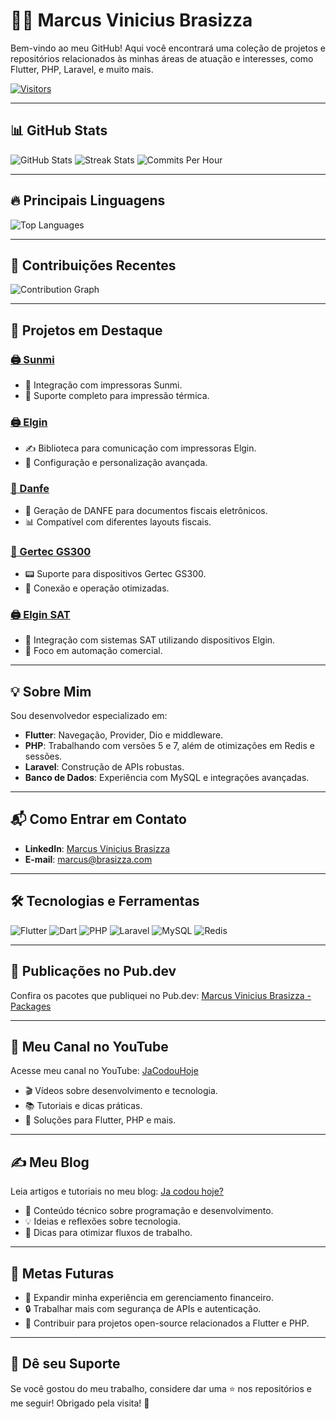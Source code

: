 # 🧑‍💻 Marcus Vinicius Brasizza

Bem-vindo ao meu GitHub! Aqui você encontrará uma coleção de projetos e repositórios relacionados às minhas áreas de atuação e interesses, como Flutter, PHP, Laravel, e muito mais.

[![Visitors](https://api.visitorbadge.io/api/visitors?path=https%3A%2F%2Fgithub.com%2Fbrasizza%2F&countColor=%23263759)](https://visitorbadge.io/status?path=https%3A%2F%2Fgithub.com%2Fbrasizza%2F)

---

## 📊 GitHub Stats

![GitHub Stats](https://github-readme-stats.vercel.app/api?username=brasizza&show_icons=true&theme=dark)
![Streak Stats](https://github-readme-streak-stats.herokuapp.com/?user=brasizza&theme=dark&hide_border=true)
![Commits Per Hour](https://github-profile-summary-cards.vercel.app/api/cards/productive-time?username=brasizza&theme=dark&utcOffset=0)

---

## 🔥 Principais Linguagens

![Top Languages](https://github-readme-stats.vercel.app/api/top-langs/?username=brasizza&layout=compact&theme=dark)

---

## 🚀 Contribuições Recentes

![Contribution Graph](https://github-readme-activity-graph.vercel.app/graph?username=brasizza&theme=react-dark&hide_border=true)

---

## 📁 Projetos em Destaque

### [🖨️ Sunmi](https://github.com/brasizza/sunmi)
- 📱 Integração com impressoras Sunmi.
- 🚀 Suporte completo para impressão térmica.

### [🖨️ Elgin](https://github.com/brasizza/elgin)
- ✍️ Biblioteca para comunicação com impressoras Elgin.
- 🔧 Configuração e personalização avançada.

### [📄 Danfe](https://github.com/brasizza/danfe)
- 🧾 Geração de DANFE para documentos fiscais eletrônicos.
- 📊 Compatível com diferentes layouts fiscais.

### [📱 Gertec GS300](https://github.com/brasizza/gertec_gs300)
- 📟 Suporte para dispositivos Gertec GS300.
- 🔗 Conexão e operação otimizadas.

### [🖨️ Elgin SAT](https://github.com/brasizza/elgin_sat)
- 📠 Integração com sistemas SAT utilizando dispositivos Elgin.
- 💼 Foco em automação comercial.

---

## 💡 Sobre Mim

Sou desenvolvedor especializado em:
- **Flutter**: Navegação, Provider, Dio e middleware.
- **PHP**: Trabalhando com versões 5 e 7, além de otimizações em Redis e sessões.
- **Laravel**: Construção de APIs robustas.
- **Banco de Dados**: Experiência com MySQL e integrações avançadas.

---

## 📬 Como Entrar em Contato

- **LinkedIn**: [Marcus Vinicius Brasizza](https://www.linkedin.com/in/brasizza)
- **E-mail**: marcus@brasizza.com

---

## 🛠️ Tecnologias e Ferramentas

![Flutter](https://img.shields.io/badge/-Flutter-02569B?logo=flutter&logoColor=white&style=flat-square)
![Dart](https://img.shields.io/badge/-Dart-0175C2?logo=dart&logoColor=white&style=flat-square)
![PHP](https://img.shields.io/badge/-PHP-777BB4?logo=php&logoColor=white&style=flat-square)
![Laravel](https://img.shields.io/badge/-Laravel-FF2D20?logo=laravel&logoColor=white&style=flat-square)
![MySQL](https://img.shields.io/badge/-MySQL-4479A1?logo=mysql&logoColor=white&style=flat-square)
![Redis](https://img.shields.io/badge/-Redis-DC382D?logo=redis&logoColor=white&style=flat-square)

---

## 🌟 Publicações no Pub.dev

Confira os pacotes que publiquei no Pub.dev: [Marcus Vinicius Brasizza - Packages](https://pub.dev/publishers/marcus.brasizza.com/packages)

---

## 🎥 Meu Canal no YouTube

Acesse meu canal no YouTube: [JaCodouHoje](https://www.youtube.com/@Jacodouhoje)
- 🎬 Vídeos sobre desenvolvimento e tecnologia.
- 📚 Tutoriais e dicas práticas.
- 🚀 Soluções para Flutter, PHP e mais.

---

## ✍️ Meu Blog

Leia artigos e tutoriais no meu blog: [Ja codou hoje?](https://jacodouhoje.dev/)
- 📄 Conteúdo técnico sobre programação e desenvolvimento.
- 💡 Ideias e reflexões sobre tecnologia.
- 🔧 Dicas para otimizar fluxos de trabalho.

---

## 🎯 Metas Futuras

- 💼 Expandir minha experiência em gerenciamento financeiro.
- 🔒 Trabalhar mais com segurança de APIs e autenticação.
- 🚀 Contribuir para projetos open-source relacionados a Flutter e PHP.

---

## 🌟 Dê seu Suporte

Se você gostou do meu trabalho, considere dar uma ⭐ nos repositórios e me seguir! Obrigado pela visita! 🙌


